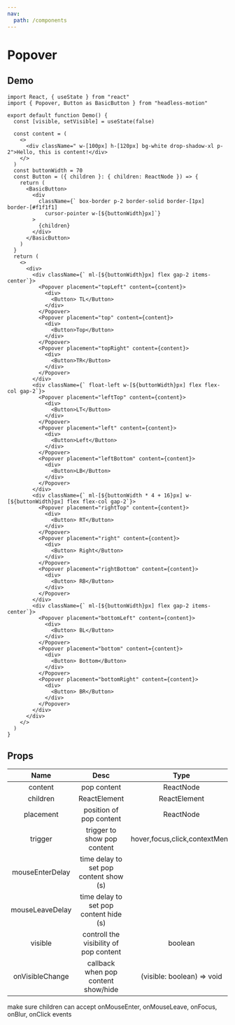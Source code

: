 ```yaml
---
nav:
  path: /components
---
```


# Popover

## Demo

```tsx
import React, { useState } from "react"
import { Popover, Button as BasicButton } from "headless-motion"

export default function Demo() {
  const [visible, setVisible] = useState(false)

  const content = (
    <>
      <div className=" w-[100px] h-[120px] bg-white drop-shadow-xl p-2">Hello, this is content!</div>
    </>
  )
  const buttonWidth = 70
  const Button = ({ children }: { children: ReactNode }) => {
    return (
      <BasicButton>
        <div
          className={` box-border p-2 border-solid border-[1px] border-[#f1f1f1] 
            cursor-pointer w-[${buttonWidth}px]`}
        >
          {children}
        </div>
      </BasicButton>
    )
  }
  return (
    <>
      <div>
        <div className={` ml-[${buttonWidth}px] flex gap-2 items-center`}>
          <Popover placement="topLeft" content={content}>
            <div>
              <Button> TL</Button>
            </div>
          </Popover>
          <Popover placement="top" content={content}>
            <div>
              <Button>Top</Button>
            </div>
          </Popover>
          <Popover placement="topRight" content={content}>
            <div>
              <Button>TR</Button>
            </div>
          </Popover>
        </div>
        <div className={` float-left w-[${buttonWidth}px] flex flex-col gap-2`}>
          <Popover placement="leftTop" content={content}>
            <div>
              <Button>LT</Button>
            </div>
          </Popover>
          <Popover placement="left" content={content}>
            <div>
              <Button>Left</Button>
            </div>
          </Popover>
          <Popover placement="leftBottom" content={content}>
            <div>
              <Button>LB</Button>
            </div>
          </Popover>
        </div>
        <div className={` ml-[${buttonWidth * 4 + 16}px] w-[${buttonWidth}px] flex flex-col gap-2`}>
          <Popover placement="rightTop" content={content}>
            <div>
              <Button> RT</Button>
            </div>
          </Popover>
          <Popover placement="right" content={content}>
            <div>
              <Button> Right</Button>
            </div>
          </Popover>
          <Popover placement="rightBottom" content={content}>
            <div>
              <Button> RB</Button>
            </div>
          </Popover>
        </div>
        <div className={` ml-[${buttonWidth}px] flex gap-2 items-center`}>
          <Popover placement="bottomLeft" content={content}>
            <div>
              <Button> BL</Button>
            </div>
          </Popover>
          <Popover placement="bottom" content={content}>
            <div>
              <Button> Bottom</Button>
            </div>
          </Popover>
          <Popover placement="bottomRight" content={content}>
            <div>
              <Button> BR</Button>
            </div>
          </Popover>
        </div>
      </div>
    </>
  )
}
```

## Props

|      Name       |                  Desc                  |             Type              | Default |
| :-------------: | :------------------------------------: | :---------------------------: | :-----: |
|     content     |              pop content               |           ReactNode           |    -    |
|    children     |              ReactElement              |         ReactElement          |
|    placement    |        position of pop content         |           ReactNode           |    -    |
|     trigger     |      trigger to show pop content       | hover,focus,click,contextMenu |    -    |
| mouseEnterDelay | time delay to set pop content show (s) |                               |    -    |
| mouseLeaveDelay | time delay to set pop content hide (s) |                               |   0.1   |
|     visible     | controll the visibility of pop content |            boolean            |  false  |
| onVisibleChange |  callback when pop content show/hide   |  (visible: boolean) => void   |  false  |

<Alert>
make sure children can accept onMouseEnter, onMouseLeave, onFocus, onBlur, onClick events
</Alert>
